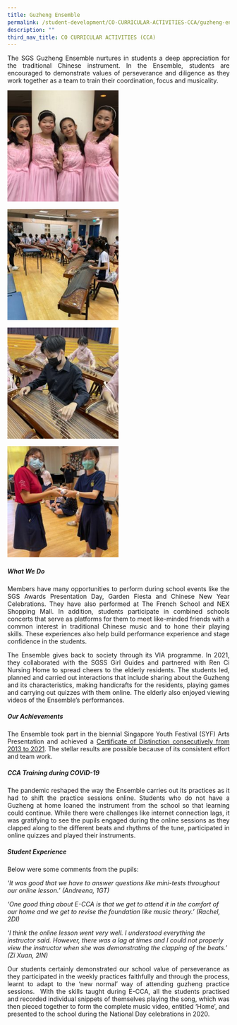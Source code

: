 ```yaml
---
title: Guzheng Ensemble
permalink: /student-development/CO-CURRICULAR-ACTIVITIES-CCA/guzheng-ensemble/
description: ""
third_nav_title: CO CURRICULAR ACTIVITIES (CCA)
---
```

<p style="text-align: justify;"> The SGS Guzheng Ensemble nurtures in students a deep appreciation for the traditional Chinese instrument. In the Ensemble, students are encouraged to demonstrate values of perseverance and diligence as they work together as a team to train their coordination, focus and musicality. </p>


<a href="/images/CCA%20Guzheng%20Ensemble/Guzheng-4-250x250.jpg" target = "_blank"> <img src="/images/CCA%20Guzheng%20Ensemble/Guzheng-4-250x250.jpg" 
     style="width:50%"></a>

<a href="/images/CCA%20Guzheng%20Ensemble/1-250x250.jpeg" target = "_blank"> <img src="/images/CCA%20Guzheng%20Ensemble/1-250x250.jpeg" 
     style="width:50%"></a>

<a href="/images/CCA%20Guzheng%20Ensemble/3-250x250.jpg" target = "_blank"> <img src="/images/CCA%20Guzheng%20Ensemble/3-250x250.jpg" 
     style="width:50%"></a>
		 
<a href="/images/CCA%20Guzheng%20Ensemble/4-250x250.jpeg" target = "_blank"> <img src="/images/CCA%20Guzheng%20Ensemble/4-250x250.jpeg" 
     style="width:50%"></a>



		 
##### **What We Do**

<p style="text-align: justify;"> Members have many opportunities to perform during school events like the SGS Awards Presentation Day, Garden Fiesta and Chinese New Year Celebrations. They have also performed at The French School and NEX Shopping Mall. In addition, students participate in combined schools concerts that serve as platforms for them to meet like-minded friends with a common interest in traditional Chinese music and to hone their playing skills. These experiences also help build performance experience and stage confidence in the students. </p>

<p style="text-align: justify;"> The Ensemble gives back to society through its VIA programme. In 2021, they collaborated with the SGSS Girl Guides and partnered with Ren Ci Nursing Home to spread cheers to the elderly residents. The students led, planned and carried out interactions that include sharing about the Guzheng and its characteristics, making handicrafts for the residents, playing games and carrying out quizzes with them online. The elderly also enjoyed viewing videos of the Ensemble’s performances. </p>


##### **Our Achievements**

<p style="text-align: justify;"> The Ensemble took part in the biennial Singapore Youth Festival (SYF) Arts Presentation and achieved a <u>Certificate of Distinction consecutively from 2013 to 2021</u>. The stellar results are possible because of its consistent effort and team work. </p>

##### **CCA Training during COVID-19**

<p style="text-align: justify;"> The pandemic reshaped the way the Ensemble carries out its practices as it had to shift the practice sessions online. Students who do not have a Guzheng at home loaned the instrument from the school so that learning could continue. While there were challenges like internet connection lags, it was gratifying to see the pupils engaged during the online sessions as they clapped along to the different beats and rhythms of the tune, participated in online quizzes and played their instruments. </p>

##### **Student Experience**

Below were some comments from the pupils:

_‘It was good that we have to answer questions like mini-tests throughout our online lesson.’ (Andreena, 1GT)_

_‘One good thing about E-CCA is that we get to attend it in the comfort of our home and we get to revise the foundation like music theory.’ (Rachel, 2DI)_

_‘I think the online lesson went very well. I understood everything the instructor said. However, there was a lag at times and I could not properly view the instructor when she was demonstrating the clapping of the beats.’ (Zi Xuan, 2IN)_

<p style="text-align: justify;"> Our students certainly demonstrated our school value of perseverance as they participated in the weekly practices faithfully and through the process, learnt to adapt to the ‘new normal’ way of attending guzheng practice sessions.  With the skills taught during E-CCA, all the students practised and recorded individual snippets of themselves playing the song, which was then pieced together to form the complete music video, entitled ‘Home’, and presented to the school during the National Day celebrations in 2020. </p>